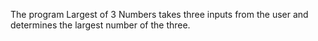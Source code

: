 The program Largest of 3 Numbers takes three inputs from the user and determines the largest number of the three. 
